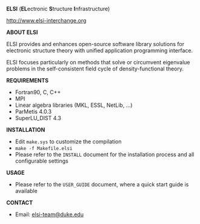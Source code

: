 **ELSI** (**EL**ectronic **S**tructure **I**nfrastructure)

http://www.elsi-interchange.org

**ABOUT ELSI**

ELSI provides and enhances open-source software library solutions for electronic structure theory with unified application programming interface.

ELSI focuses particularly on methods that solve or circumvent eigenvalue problems in the self-consistent field cycle of density-functional theory.

**REQUIREMENTS**

  * Fortran90, C, C++
  * MPI
  * Linear algebra libraries (MKL, ESSL, NetLib, ...)
  * ParMetis 4.0.3
  * SuperLU_DIST 4.3

**INSTALLATION**

  * Edit `make.sys` to customize the compilation
  * `make -f Makefile.elsi`
  * Please refer to the `INSTALL` document for the installation process and all configurable settings

**USAGE**

  * Please refer to the `USER_GUIDE` document, where a quick start guide is available

**CONTACT**

  * Email: elsi-team@duke.edu